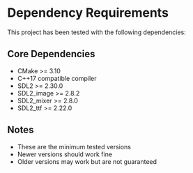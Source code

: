 # Dependency Requirements

This project has been tested with the following dependencies:

## Core Dependencies
- CMake >= 3.10
- C++17 compatible compiler
- SDL2 >= 2.30.0
- SDL2_image >= 2.8.2
- SDL2_mixer >= 2.8.0
- SDL2_ttf >= 2.22.0

## Notes
- These are the minimum tested versions
- Newer versions should work fine
- Older versions may work but are not guaranteed